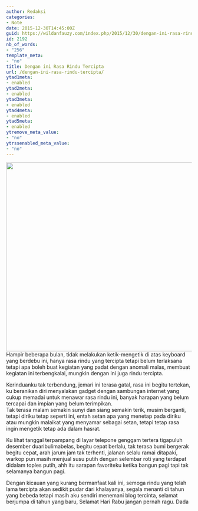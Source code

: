 ```yaml
---
author: Redaksi
categories:
- Note
date: 2015-12-30T14:45:00Z
guid: https://wildanfauzy.com/index.php/2015/12/30/dengan-ini-rasa-rindu-tercipta/
id: 2192
nb_of_words:
- "256"
template_meta:
- "no"
title: Dengan ini Rasa Rindu Tercipta
url: /dengan-ini-rasa-rindu-tercipta/
ytad1meta:
- enabled
ytad2meta:
- enabled
ytad3meta:
- enabled
ytad4meta:
- enabled
ytad5meta:
- enabled
ytremove_meta_value:
- "no"
ytrssenabled_meta_value:
- "no"
---
```


<img loading="lazy" class="alignnone wp-image-702" src="https://wildanfauzyart.files.wordpress.com/2020/04/40dc9-9-architecture-black-and-white-626158.jpg?w=1024&#038;h=682&#038;resize=768%2C512" alt="" width="768" height="512"  data-recalc-dims="1" />  
Hampir beberapa bulan, tidak melakukan ketik-mengetik di atas keyboard yang berdebu ini, hanya rasa rindu yang tercipta tetapi belum terlaksana tetapi apa boleh buat kegiatan yang padat dengan anomali malas, membuat kegiatan ini terbengkalai, mungkin dengan ini juga rindu tercipta.

Kerinduanku tak terbendung, jemari ini terasa gatal, rasa ini begitu tertekan, ku beranikan diri menyalakan gadget dengan sambungan internet yang cukup memadai untuk menawar rasa rindu ini, banyak harapan yang belum tercapai dan impian yang belum terimpikan.  
Tak terasa malam semakin sunyi dan siang semakin terik, musim berganti, tetapi diriku tetap seperti ini, entah setan apa yang menetap pada diriku atau mungkin malaikat yang menyamar sebagai setan, tetapi tetap rasa ingin mengetik tetap ada dalam hasrat.

Ku lihat tanggal terpampang di layar telepone genggam tertera tigapuluh desember duaribulimabelas, begitu cepat berlalu, tak terasa bumi bergerak begitu cepat, arah jarum jam tak terhenti, jalanan selalu ramai ditapaki, warkop pun masih menjual susu putih dengan selembar roti yang terdapat didalam toples putih, ahh itu sarapan favoriteku ketika bangun pagi tapi tak selamanya bangun pagi.

Dengan kicauan yang kurang bermanfaat kali ini, semoga rindu yang telah lama tercipta akan sedikit pudar dari khalayanya, segala menanti di tahun yang bebeda tetapi masih aku sendiri menemani blog tercinta, selamat berjumpa di tahun yang baru, Selamat Hari Rabu jangan pernah ragu. Dada